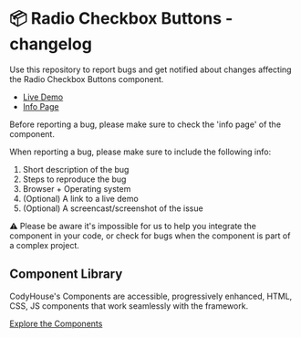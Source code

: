 # 📦 Radio Checkbox Buttons - changelog

Use this repository to report bugs and get notified about changes affecting the Radio Checkbox Buttons component.

- [Live Demo](https://codyhouse.co/ds/components/app/radio-checkbox-buttons)
- [Info Page](https://codyhouse.co/ds/components/info/radio-checkbox-buttons)

Before reporting a bug, please make sure to check the 'info page' of the component. 

When reporting a bug, please make sure to include the following info:

1. Short description of the bug
2. Steps to reproduce the bug
3. Browser + Operating system
4. (Optional) A link to a live demo
5. (Optional) A screencast/screenshot of the issue

⚠️ Please be aware it's impossible for us to help you integrate the component in your code, or check for bugs when the component is part of a complex project.

## Component Library

CodyHouse's Components are accessible, progressively enhanced, HTML, CSS, JS components that work seamlessly with the framework.

[Explore the Components](https://codyhouse.co/ds/components)
